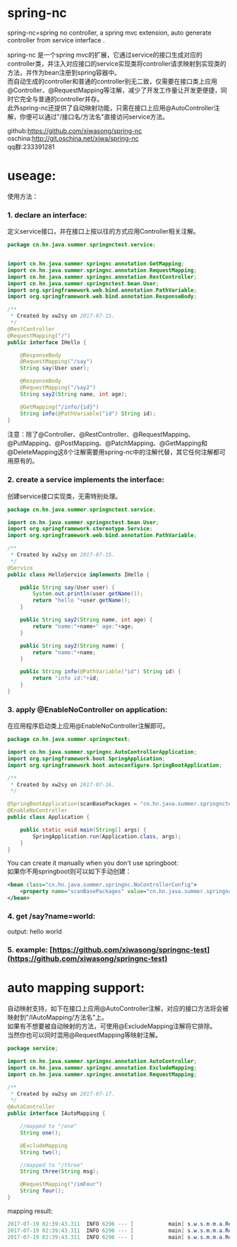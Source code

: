# spring-nc
spring-nc=spring no controller, a spring mvc extension,  auto generate controller from service interface .

spring-nc 是一个spring mvc的扩展，它通过service的接口生成对应的controller类，并注入对应接口的service实现类将controller请求映射到实现类的方法，并作为bean注册到spring容器中。   
而自动生成的controller和普通的controller别无二致，仅需要在接口类上应用@Controller、@RequestMapping等注解，减少了开发工作量让开发更便捷，同时它完全与普通的controller并存。   
此外spring-nc还提供了自动映射功能，只需在接口上应用@AutoController注解，你便可以通过"/接口名/方法名"直接访问service方法。

github:https://github.com/xiwasong/spring-nc   
oschina:http://git.oschina.net/xiwa/spring-nc  
qq群:233391281  

# useage:
使用方法：

### 1. declare an interface:
定义service接口，并在接口上按以往的方式应用Controller相关注解。

```java
package cn.hn.java.summer.springnctest.service;


import cn.hn.java.summer.springnc.annotation.GetMapping;
import cn.hn.java.summer.springnc.annotation.RequestMapping;
import cn.hn.java.summer.springnc.annotation.RestController;
import cn.hn.java.summer.springnctest.bean.User;
import org.springframework.web.bind.annotation.PathVariable;
import org.springframework.web.bind.annotation.ResponseBody;

/**
 * Created by xw2sy on 2017-07-15.
 */
@RestController
@RequestMapping("/")
public interface IHello {

    @ResponseBody
    @RequestMapping("/say")
    String say(User user);

    @ResponseBody
    @RequestMapping("/say2")
    String say2(String name, int age);

    @GetMapping("/info/{id}")
    String info(@PathVariable("id") String id);
}

```
注意：除了@Controller、@RestController、@RequestMapping、@PutMapping、@PostMapping、@PatchMapping、@GetMapping和@DeleteMapping这8个注解需要用spring-nc中的注解代替，其它任何注解都可用原有的。

### 2. create a service implements the interface:
创建service接口实现类，无需特别处理。

```java
package cn.hn.java.summer.springnctest.service;

import cn.hn.java.summer.springnctest.bean.User;
import org.springframework.stereotype.Service;
import org.springframework.web.bind.annotation.PathVariable;

/**
 * Created by xw2sy on 2017-07-15.
 */
@Service
public class HelloService implements IHello {

    public String say(User user) {
        System.out.println(user.getName());
        return "hello "+user.getName();
    }

    public String say2(String name, int age) {
        return "name:"+name+" age:"+age;
    }

    public String say2(String name) {
        return "name:"+name;
    }

    public String info(@PathVariable("id") String id) {
        return "info id:"+id;
    }
}

```

### 3. apply @EnableNoController on application:
在应用程序启动类上应用@EnableNoController注解即可。

```java
package cn.hn.java.summer.springnctest;

import cn.hn.java.summer.springnc.AutoControllerApplication;
import org.springframework.boot.SpringApplication;
import org.springframework.boot.autoconfigure.SpringBootApplication;

/**
 * Created by xw2sy on 2017-07-16.
 */

@SpringBootApplication(scanBasePackages = "cn.hn.java.summer.springnctest.service")
@EnableNoController
public class Application {

    public static void main(String[] args) {
        SpringApplication.run(Application.class, args);
    }
}

```
You can create it manually when you don't use springboot:   
如果你不用springboot则可以如下手动创建：
```xml
<bean class="cn.hn.java.summer.springnc.NoControllerConfig">
    <property name="scanBasePackages" value="cn.hn.java.summer.springnctest"/>
</bean>
```

### 4. get /say?name=world:
output: hello world

### 5. example: [https://github.com/xiwasong/springnc-test](https://github.com/xiwasong/springnc-test)

# auto mapping support: 
自动映射支持，如下在接口上应用@AutoController注解，对应的接口方法将会被映射到"/IAutoMapping/方法名"上。  
如果有不想要被自动映射的方法，可使用@ExcludeMapping注解将它排除。  
当然你也可以同时混用@RequestMapping等映射注解。

```java
package service;

import cn.hn.java.summer.springnc.annotation.AutoController;
import cn.hn.java.summer.springnc.annotation.ExcludeMapping;
import cn.hn.java.summer.springnc.annotation.RequestMapping;

/**
 * Created by xw2sy on 2017-07-17.
 */
@AutoController
public interface IAutoMapping {

    //mapped to "/one"
    String one();

    @ExcludeMapping
    String two();

    //mapped to "/three"
    String three(String msg);

    @RequestMapping("/imFour")
    String four();
}

```
mapping result:
```java
2017-07-19 02:39:43.311  INFO 6296 --- [           main] s.w.s.m.m.a.RequestMappingHandlerMapping : Mapped "{[/IAutoMapping/one]}" onto public java.lang.String service.IAutoMappingController.one()
2017-07-19 02:39:43.311  INFO 6296 --- [           main] s.w.s.m.m.a.RequestMappingHandlerMapping : Mapped "{[/IAutoMapping/imFour]}" onto public java.lang.String service.IAutoMappingController.four()
2017-07-19 02:39:43.311  INFO 6296 --- [           main] s.w.s.m.m.a.RequestMappingHandlerMapping : Mapped "{[/IAutoMapping/three]}" onto public java.lang.String service.IAutoMappingController.three(java.lang.String)
```
